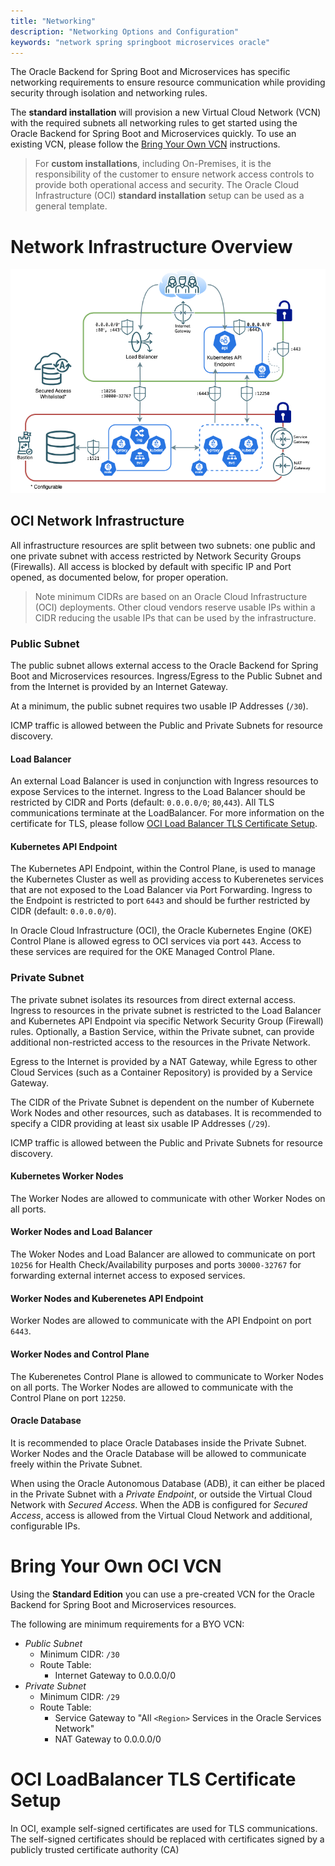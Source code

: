 ```yaml
---
title: "Networking"
description: "Networking Options and Configuration"
keywords: "network spring springboot microservices oracle"
---
```

The Oracle Backend for Spring Boot and Microservices has specific networking requirements to ensure resource communication while providing security through isolation and networking rules.  

The **standard installation** will provision a new Virtual Cloud Network (VCN) with the required subnets all networking rules to get started using the Oracle Backend for Spring Boot and Microservices quickly.  To use an existing VCN, please follow the [Bring Your Own VCN](#bring-your-own-oci-vcn) instructions.

> For **custom installations**, including On-Premises, it is the responsibility of the customer to ensure network access controls to provide both operational access and security.  The Oracle Cloud Infrastructure (OCI) **standard installation** setup can be used as a general template.

# Network Infrastructure Overview

![OCI Network Infrastructure](network_infra.png "OCI Network Infrastructure")

## OCI Network Infrastructure

All infrastructure resources are split between two subnets: one public and one private subnet with access restricted by Network Security Groups (Firewalls).  All access is blocked by default with specific IP and Port opened, as documented below, for proper operation.

> Note minimum CIDRs are based on an Oracle Cloud Infrastructure (OCI) deployments.  Other cloud vendors reserve usable IPs within a CIDR reducing the usable IPs that can be used by the infrastructure.

### Public Subnet

The public subnet allows external access to the Oracle Backend for Spring Boot and Microservices resources.  Ingress/Egress to the Public Subnet and from the Internet is provided by an Internet Gateway.

At a minimum, the public subnet requires two usable IP Addresses (`/30`).

ICMP traffic is allowed between the Public and Private Subnets for resource discovery. 

#### Load Balancer

An external Load Balancer is used in conjunction with Ingress resources to expose Services to the internet.  Ingress to the Load Balancer should be restricted by CIDR and Ports (default: `0.0.0.0/0`; `80`,`443`).  All TLS communications terminate at the LoadBalancer.  For more information on the certificate for TLS, please follow [OCI Load Balancer TLS Certificate Setup](#oci-loadbalancer-tls-certificate-setup).

#### Kubernetes API Endpoint

The Kubernetes API Endpoint, within the Control Plane, is used to manage the Kubernetes Cluster as well as providing access to Kuberenetes services that are not exposed to the Load Balancer via Port Forwarding.  Ingress to the Endpoint is restricted to port `6443` and should be further restricted by CIDR (default: `0.0.0.0/0`).

In Oracle Cloud Infrastructure (OCI), the Oracle Kubernetes Engine (OKE) Control Plane is allowed egress to OCI services via port `443`.  Access to these services are required for the OKE Managed Control Plane.

### Private Subnet

The private subnet isolates its resources from direct external access.  Ingress to resources in the private subnet is restricted to the Load Balancer and Kubernetes API Endpoint via specific Network Security Group (Firewall) rules.  Optionally, a Bastion Service, within the Private subnet, can provide additional non-restricted access to the resources in the Private Network.

Egress to the Internet is provided by a NAT Gateway, while Egress to other Cloud Services (such as a Container Repository) is provided by a Service Gateway.

The CIDR of the Private Subnet is dependent on the number of Kubernete Work Nodes and other resources, such as databases.  It is recommended to specify a CIDR providing at least six usable IP Addresses (`/29`).

ICMP traffic is allowed between the Public and Private Subnets for resource discovery. 

#### Kubernetes Worker Nodes

The Worker Nodes are allowed to communicate with other Worker Nodes on all ports.

#### Worker Nodes and Load Balancer

The Woker Nodes and Load Balancer are allowed to communicate on port `10256` for Health Check/Availability purposes and ports `30000-32767` for forwarding external internet access to exposed services.

#### Worker Nodes and Kuberenetes API Endpoint

Worker Nodes are allowed to communicate with the API Endpoint on port `6443`.

#### Worker Nodes and Control Plane

The Kuberenetes Control Plane is allowed to communicate to Worker Nodes on all ports.  The Worker Nodes are allowed to communicate with the Control Plane on port `12250`.

#### Oracle Database

It is recommended to place Oracle Databases inside the Private Subnet.  Worker Nodes and the Oracle Database will be allowed to communicate freely within the Private Subnet.

When using the Oracle Autonomous Database (ADB), it can either be placed in the Private Subnet with a *Private Endpoint*, or outside the Virtual Cloud Network with *Secured Access*.  When the ADB is configured for *Secured Access*, access is allowed from the Virtual Cloud Network and additional, configurable IPs.

# Bring Your Own OCI VCN

Using the **Standard Edition** you can use a pre-created VCN for the Oracle Backend for Spring Boot and Microservices resources.  

The following are minimum requirements for a BYO VCN:

* *Public Subnet*
    * Minimum CIDR: `/30`
    * Route Table:
        * Internet Gateway to 0.0.0.0/0
* *Private Subnet*
    * Minimum CIDR: `/29`
    * Route Table:
        * Service Gateway to "All `<Region>` Services in the Oracle Services Network"
        * NAT Gateway to 0.0.0.0/0

# OCI LoadBalancer TLS Certificate Setup

In OCI, example self-signed certificates are used for TLS communications.  The self-signed certificates should be replaced with certificates signed by a publicly trusted certificate authority (CA) 